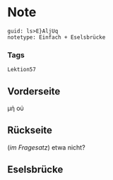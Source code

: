 # Note
```
guid: ls>E}AljUq
notetype: Einfach + Eselsbrücke
```

### Tags
```
Lektion57
```

## Vorderseite
μὴ οὐ

## Rückseite
(<i>im Fragesatz</i>) etwa nicht?

## Eselsbrücke

